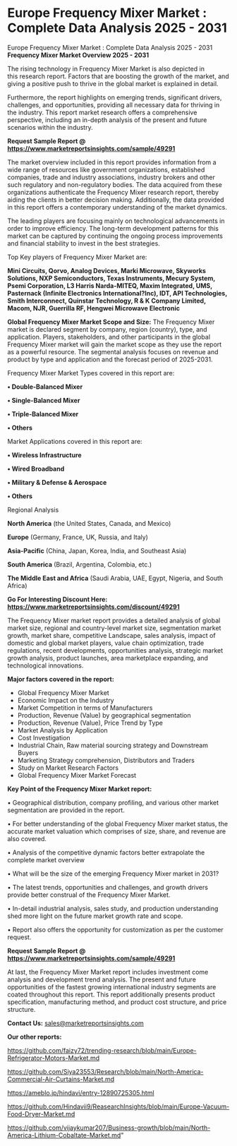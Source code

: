 # Europe Frequency Mixer Market : Complete Data Analysis 2025 - 2031
Europe Frequency Mixer Market : Complete Data Analysis 2025 - 2031
<Strong> Frequency Mixer Market Overview 2025 - 2031</strong>

The rising technology in Frequency Mixer Market is also depicted in this research report. Factors that are boosting the growth of the market, and giving a positive push to thrive in the global market is explained in detail.

Furthermore, the report highlights on emerging trends, significant drivers, challenges, and opportunities, providing all necessary data for thriving in the industry. This report market research offers a comprehensive perspective, including an in-depth analysis of the present and future scenarios within the industry.

<strong>Request Sample Report @ <a href=https://www.marketreportsinsights.com/sample/49291>https://www.marketreportsinsights.com/sample/49291</a></strong>

The market overview included in this report provides information from a wide range of resources like government organizations, established companies, trade and industry associations, industry brokers and other such regulatory and non-regulatory bodies. The data acquired from these organizations authenticate the Frequency Mixer research report, thereby aiding the clients in better decision making. Additionally, the data provided in this report offers a contemporary understanding of the market dynamics.

The leading players are focusing mainly on technological advancements in order to improve efficiency. The long-term development patterns for this market can be captured by continuing the ongoing process improvements and financial stability to invest in the best strategies.

Top Key players of Frequency Mixer Market are:

<strong>Mini Circuits, Qorvo, Analog Devices, Marki Microwave, Skyworks Solutions, NXP Semiconductors, Texas Instruments, Mecury System, Psemi Corporation, L3 Harris Narda-MITEQ, Maxim Integrated, UMS, Pasternack (Infinite Electronics International?Inc), IDT, API Technologies, Smith Interconnect, Quinstar Technology, R & K Company Limited, Macom, NJR, Guerrilla RF, Hengwei Microwave Electronic</strong>

<strong><b>Global Frequency Mixer Market Scope and Size:</b></strong>
The Frequency Mixer market is declared segment by company, region (country), type, and application. Players, stakeholders, and other participants in the global Frequency Mixer market will gain the market scope as they use the report as a powerful resource. The segmental analysis focuses on revenue and product by type and application and the forecast period of 2025-2031.

Frequency Mixer Market Types covered in this report are:

<strong>•  Double-Balanced Mixer

•  Single-Balanced Mixer

•  Triple-Balanced Mixer

•  Others</strong>

Market Applications covered in this report are:

<strong>•  Wireless Infrastructure

•  Wired Broadband

•  Military & Defense & Aerospace

•  Others</strong> 

Regional Analysis

<strong>North America</strong> (the United States, Canada, and Mexico)

<strong>Europe</strong> (Germany, France, UK, Russia, and Italy)

<strong>Asia-Pacific</strong> (China, Japan, Korea, India, and Southeast Asia)

<strong>South America</strong> (Brazil, Argentina, Colombia, etc.)

<strong>The Middle East and Africa</strong> (Saudi Arabia, UAE, Egypt, Nigeria, and South Africa)

<strong>Go For Interesting Discount Here: <a href=https://www.marketreportsinsights.com/discount/49291>https://www.marketreportsinsights.com/discount/49291</a></strong>

The Frequency Mixer market report provides a detailed analysis of global market size, regional and country-level market size, segmentation market growth, market share, competitive Landscape, sales analysis, impact of domestic and global market players, value chain optimization, trade regulations, recent developments, opportunities analysis, strategic market growth analysis, product launches, area marketplace expanding, and technological innovations.

<strong><b>Major factors covered in the report:</b></strong>
<ul>
  <li>Global Frequency Mixer Market </li>
  <li>Economic Impact on the Industry</li>
  <li>Market Competition in terms of Manufacturers</li>
  <li>Production, Revenue (Value) by geographical segmentation</li>
  <li>Production, Revenue (Value), Price Trend by Type</li>
  <li>Market Analysis by Application</li>
  <li>Cost Investigation</li>
  <li>Industrial Chain, Raw material sourcing strategy and Downstream Buyers</li>
  <li>Marketing Strategy comprehension, Distributors and Traders</li>
  <li>Study on Market Research Factors</li>
  <li>Global Frequency Mixer Market Forecast</li>
</ul>

<strong><b>Key Point of the Frequency Mixer Market report:</b></strong>

• Geographical distribution, company profiling, and various other market segmentation are provided in the report.

• For better understanding of the global Frequency Mixer market status, the accurate market valuation which comprises of size, share, and revenue are also covered.

• Analysis of the competitive dynamic factors better extrapolate the complete market overview

• What will be the size of the emerging Frequency Mixer market in 2031?

• The latest trends, opportunities and challenges, and growth drivers provide better construal of the Frequency Mixer Market.

• In-detail industrial analysis, sales study, and production understanding shed more light on the future market growth rate and scope.

• Report also offers the opportunity for customization as per the customer request.

<strong>Request Sample Report @ <a href=https://www.marketreportsinsights.com/sample/49291>https://www.marketreportsinsights.com/sample/49291</a></strong>

At last, the Frequency Mixer Market report includes investment come analysis and development trend analysis. The present and future opportunities of the fastest growing international industry segments are coated throughout this report. This report additionally presents product specification, manufacturing method, and product cost structure, and price structure.

<strong>Contact Us:</strong>
sales@marketreportsinsights.com

<strong>Our other reports:</strong>

<a href=https://github.com/faizy72/trending-research/blob/main/Europe-Refrigerator-Motors-Market.md>https://github.com/faizy72/trending-research/blob/main/Europe-Refrigerator-Motors-Market.md</a>

<a href=https://github.com/Siya23553/Research/blob/main/North-America-Commercial-Air-Curtains-Market.md>https://github.com/Siya23553/Research/blob/main/North-America-Commercial-Air-Curtains-Market.md</a>

<a href=https://ameblo.jp/hindavi/entry-12890725305.html>https://ameblo.jp/hindavi/entry-12890725305.html</a>

<a href=https://github.com/Hindavii9/ReasearchInsights/blob/main/Europe-Vacuum-Food-Dryer-Market.md>https://github.com/Hindavii9/ReasearchInsights/blob/main/Europe-Vacuum-Food-Dryer-Market.md</a>

<a href=https://github.com/vijaykumar207/Business-growth/blob/main/North-America-Lithium-Cobaltate-Market.md>https://github.com/vijaykumar207/Business-growth/blob/main/North-America-Lithium-Cobaltate-Market.md</a>"
